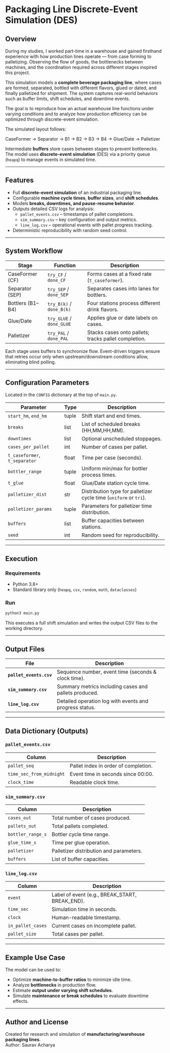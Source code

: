 # Packaging Line Discrete-Event Simulation (DES)

## Overview

During my studies, I worked part-time in a warehouse and gained firsthand experience with how production lines operate — from case forming to palletizing. Observing the flow of goods, the bottlenecks between machines, and the coordination required across different stages inspired this project.

This simulation models a **complete beverage packaging line**, where cases are formed, separated, bottled with different flavors, glued or dated, and finally palletized for shipment. The system captures real-world behaviors such as buffer limits, shift schedules, and downtime events.

The goal is to reproduce how an actual warehouse line functions under varying conditions and to analyze how production efficiency can be optimized through discrete-event simulation.

The simulated layout follows:

CaseFormer → Separator → B1 → B2 → B3 → B4 → Glue/Date → Palletizer

Intermediate **buffers** store cases between stages to prevent bottlenecks. The model uses **discrete-event simulation** (DES) via a priority queue (`heapq`) to manage events in simulated time.

---

## Features

- Full **discrete-event simulation** of an industrial packaging line.
- Configurable **machine cycle times**, **buffer sizes**, and **shift schedules**.
- Models **breaks, downtimes, and pause-resume behavior**.
- Outputs detailed CSV logs for analysis:
  - `pallet_events.csv` – timestamps of pallet completions.
  - `sim_summary.csv` – key configuration and output metrics.
  - `line_log.csv` – operational events with pallet progress tracking.
- Deterministic reproducibility with random seed control.

---

## System Workflow

| Stage            | Function                 | Description                                          |
| ---------------- | ------------------------ | ---------------------------------------------------- |
| CaseFormer (CF)  | `try_CF` / `done_CF`     | Forms cases at a fixed rate (`t_caseformer`).        |
| Separator (SEP)  | `try_SEP` / `done_SEP`   | Separates cases into lanes for bottlers.             |
| Bottlers (B1–B4) | `try_B(k)` / `done_B(k)` | Four stations process different drink flavors.       |
| Glue/Date        | `try_GLUE` / `done_GLUE` | Applies glue or date labels on cases.                |
| Palletizer       | `try_PAL` / `done_PAL`   | Stacks cases onto pallets; tracks pallet completion. |

Each stage uses buffers to synchronize flow. Event-driven triggers ensure that retries occur only when upstream/downstream conditions allow, eliminating blind polling.

---

## Configuration Parameters

Located in the `CONFIG` dictionary at the top of `main.py`.

| Parameter                     | Type  | Description                                                       |
| ----------------------------- | ----- | ----------------------------------------------------------------- |
| `start_hm`, `end_hm`          | tuple | Shift start and end times.                                        |
| `breaks`                      | list  | List of scheduled breaks (HH,MM,HH,MM).                           |
| `downtimes`                   | list  | Optional unscheduled stoppages.                                   |
| `cases_per_pallet`            | int   | Number of cases per pallet.                                       |
| `t_caseformer`, `t_separator` | float | Time per case (seconds).                                          |
| `bottler_range`               | tuple | Uniform min/max for bottler process times.                        |
| `t_glue`                      | float | Glue/Date station cycle time.                                     |
| `palletizer_dist`             | str   | Distribution type for palletizer cycle time (`uniform` or `tri`). |
| `palletizer_params`           | tuple | Parameters for palletizer time distribution.                      |
| `buffers`                     | list  | Buffer capacities between stations.                               |
| `seed`                        | int   | Random seed for reproducibility.                                  |

---

## Execution

### Requirements

- Python 3.8+
- Standard library only (`heapq`, `csv`, `random`, `math`, `dataclasses`)

### Run

```bash
python3 main.py
```

This executes a full shift simulation and writes the output CSV files to the working directory.

---

## Output Files

| File                    | Description                                             |
| ----------------------- | ------------------------------------------------------- |
| **`pallet_events.csv`** | Sequence number, event time (seconds & clock time).     |
| **`sim_summary.csv`**   | Summary metrics including cases and pallets produced.   |
| **`line_log.csv`**      | Detailed operation log with events and progress status. |

---

## Data Dictionary (Outputs)

### `pallet_events.csv`

| Column                   | Description                          |
| ------------------------ | ------------------------------------ |
| `pallet_seq`             | Pallet index in order of completion. |
| `time_sec_from_midnight` | Event time in seconds since 00:00.   |
| `clock_time`             | Readable clock time.                 |

### `sim_summary.csv`

| Column            | Description                             |
| ----------------- | --------------------------------------- |
| `cases_out`       | Total number of cases produced.         |
| `pallets_out`     | Total pallets completed.                |
| `bottler_range_s` | Bottler cycle time range.               |
| `glue_time_s`     | Time per glue operation.                |
| `palletizer`      | Palletizer distribution and parameters. |
| `buffers`         | List of buffer capacities.              |

### `line_log.csv`

| Column            | Description                                    |
| ----------------- | ---------------------------------------------- |
| `event`           | Label of event (e.g., BREAK_START, BREAK_END). |
| `time_sec`        | Simulation time in seconds.                    |
| `clock`           | Human-readable timestamp.                      |
| `in_pallet_cases` | Current cases on incomplete pallet.            |
| `pallet_size`     | Total cases per pallet.                        |

---

## Example Use Case

The model can be used to:

- Optimize **machine-to-buffer ratios** to minimize idle time.
- Analyze **bottlenecks** in production flow.
- Estimate **output under varying shift schedules**.
- Simulate **maintenance or break schedules** to evaluate downtime effects.

---

## Author and License

Created for research and simulation of **manufacturing/warehouse packaging lines**.  
Author: Saurav Acharya
